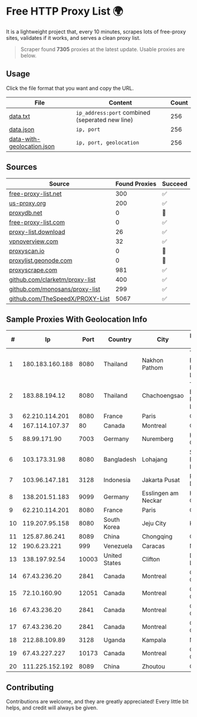 
# Free HTTP Proxy List 🌍

It is a lightweight project that, every 10 minutes, scrapes lots of free-proxy sites, validates if it works, and serves a clean proxy list.


> Scraper found **7305** proxies at the latest update. Usable proxies are below.

## Usage

Click the file format that you want and copy the URL.


|File|Content|Count|
|----|-------|-----|
|[data.txt](https://raw.githubusercontent.com/themiralay/Proxy-List-World/master/data.txt)|`ip_address:port` combined (seperated new line)|256|
|[data.json](https://raw.githubusercontent.com/themiralay/Proxy-List-World/master/data.json)|`ip, port`|256|
|[data-with-geolocation.json](https://raw.githubusercontent.com/themiralay/Proxy-List-World/master/data-with-geolocation.json)|`ip, port, geolocation`|256|

## Sources

|Source|Found Proxies|Succeed|
|------|-------------|-------|
|[free-proxy-list.net](https://free-proxy-list.net)|300|✅|
|[us-proxy.org](https://www.us-proxy.org)|200|✅|
|[proxydb.net](http://proxydb.net)|0|🚫|
|[free-proxy-list.com](https://free-proxy-list.com/?page=&port=&type%5B%5D=http&type%5B%5D=https&up_time=0&search=Search)|0|✅|
|[proxy-list.download](https://www.proxy-list.download/HTTP)|26|✅|
|[vpnoverview.com](https://vpnoverview.com/privacy/anonymous-browsing/free-proxy-servers)|32|✅|
|[proxyscan.io](https://www.proxyscan.io)|0|🚫|
|[proxylist.geonode.com](https://proxylist.geonode.com/api/proxy-list?limit=300&page=1&sort_by=lastChecked&sort_type=desc&protocols=http,https)|0|🚫|
|[proxyscrape.com](https://api.proxyscrape.com/v2/?request=displayproxies&protocol=http&timeout=10000&country=all&ssl=all&anonymity=all)|981|✅|
|[github.com/clarketm/proxy-list](https://raw.githubusercontent.com/clarketm/proxy-list/master/proxy-list-raw.txt)|400|✅|
|[github.com/monosans/proxy-list](https://raw.githubusercontent.com/monosans/proxy-list/main/proxies/http.txt)|299|✅|
|[github.com/TheSpeedX/PROXY-List](https://raw.githubusercontent.com/TheSpeedX/PROXY-List/master/http.txt)|5067|✅|


## Sample Proxies With Geolocation Info

|#|Ip|Port|Country|City|Internet Service Provider|
|-|--|----|-------|----|-------------------------|
|1|180.183.160.188|8080|Thailand|Nakhon Pathom|Triple T Broadband Public Company Limited|
|2|183.88.194.12|8080|Thailand|Chachoengsao|Triple T Broadband Public Company Limited|
|3|62.210.114.201|8080|France|Paris|Online SAS|
|4|167.114.107.37|80|Canada|Montreal|OVH SAS|
|5|88.99.171.90|7003|Germany|Nuremberg|Hetzner Online GmbH|
|6|103.173.31.98|8080|Bangladesh|Lohajang|Shamibag Broadband Internet|
|7|103.96.147.181|3128|Indonesia|Jakarta Pusat|PT Era Awan Digital|
|8|138.201.51.183|9099|Germany|Esslingen am Neckar|Hetzner Online GmbH|
|9|62.210.114.201|8080|France|Paris|Online SAS|
|10|119.207.95.158|8080|South Korea|Jeju City|Korea Telecom|
|11|125.87.86.241|8089|China|Chongqing|China Telecom|
|12|190.6.23.221|999|Venezuela|Caracas|Net Uno|
|13|138.197.92.54|10003|United States|Clifton|DigitalOcean, LLC|
|14|67.43.236.20|2841|Canada|Montreal|GloboTech Communications|
|15|72.10.160.90|12051|Canada|Montreal|GloboTech Communications|
|16|67.43.236.20|2841|Canada|Montreal|GloboTech Communications|
|17|67.43.236.20|2841|Canada|Montreal|GloboTech Communications|
|18|212.88.109.89|3128|Uganda|Kampala|MTN Uganda|
|19|67.43.227.227|10173|Canada|Montreal|GloboTech Communications|
|20|111.225.152.192|8089|China|Zhoutou|China Telecom|



## Contributing

Contributions are welcome, and they are greatly appreciated! Every
little bit helps, and credit will always be given.

